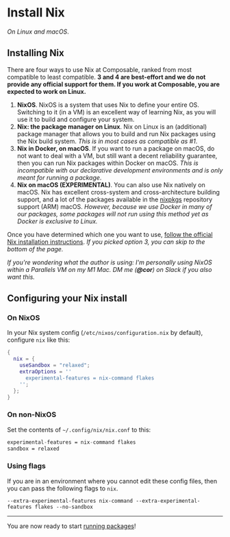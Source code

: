 # Install Nix

*On Linux and macOS*.


## Installing Nix

There are four ways to use Nix at Composable, ranked from most compatible to least compatible. **3 and 4 are best-effort and we do not provide any official support for them. If you work at Composable, you are expected to work on Linux.**

1. **NixOS**. NixOS is a system that uses Nix to define your entire OS. Switching to it (in a VM) is an excellent way of learning Nix, as you will use it to build and configure your system.
2. **Nix: the package manager on Linux**. Nix on Linux is an (additional) package manager that allows you to build and run Nix packages using the Nix build system. _This is in most cases as compatible as #1_.
3. **Nix in Docker, on macOS**. If you want to run a package on macOS, do not want to deal with a VM, but still want a decent reliability guarantee, then you can run Nix packages within Docker on macOS. _This is incompatible with our declarative development environments and is only meant for running a package_.
4. **Nix on macOS (EXPERIMENTAL)**. You can also use Nix natively on macOS. Nix has excellent cross-system and cross-architecture building support, and a lot of the packages available in the [nixpkgs](https://nixos.wiki/wiki/Nixpkgs) repository support (ARM) macOS. _However, because we use Docker in many of our packages, some packages will not run using this method yet as Docker is exclusive to Linux._

Once you have determined which one you want to use, [follow the official Nix installation instructions](https://nixos.org/download.html).
_If you picked option 3, you can skip to the bottom of the page._

_If you're wondering what the author is using: I'm personally using NixOS within a Parallels VM on my M1 Mac. DM me (**@cor**) on Slack if you also want this._

## Configuring your Nix install

### On NixOS

In your Nix system config (`/etc/nixos/configuration.nix` by default), configure `nix` like this:

```nix
{
  nix = {
    useSandbox = "relaxed";
    extraOptions = ''
      experimental-features = nix-command flakes
    '';
  };
}
```

### On non-NixOS

Set the contents of `~/.config/nix/nix.conf` to this:

```nix
experimental-features = nix-command flakes
sandbox = relaxed
```

### Using flags

If you are in an environment where you cannot edit these config files, then you can pass the following flags to `nix`. 

```
--extra-experimental-features nix-command --extra-experimental-features flakes --no-sandbox
```

---

You are now ready to start [running packages](./run-packages)!
